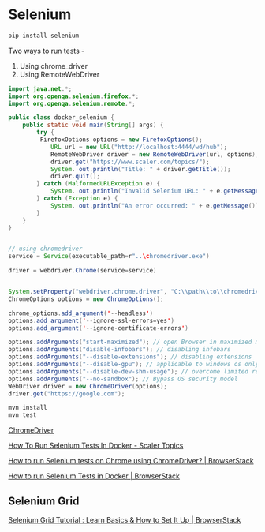 # Selenium

```bash
pip install selenium
```

Two ways to run tests -

1. Using chrome_driver
2. Using RemoteWebDriver

```java
import java.net.*;
import org.openqa.selenium.firefox.*;
import org.openqa.selenium.remote.*;

public class docker_selenium {
    public static void main(String[] args) {
        try {
         FirefoxOptions options = new FirefoxOptions();
            URL url = new URL("http://localhost:4444/wd/hub");
            RemoteWebDriver driver = new RemoteWebDriver(url, options);
            driver.get("https://www.scaler.com/topics/");
            System. out.println("Title: " + driver.getTitle());
            driver.quit();
        } catch (MalformedURLException e) {
            System. out.println("Invalid Selenium URL: " + e.getMessage());
        } catch (Exception e) {
            System. out.println("An error occurred: " + e.getMessage());
        }
    }
}


// using chromedriver
service = Service(executable_path=r"..\chromedriver.exe")

driver = webdriver.Chrome(service=service)


System.setProperty("webdriver.chrome.driver", "C:\\path\\to\\chromedriver.exe");
ChromeOptions options = new ChromeOptions();

chrome_options.add_argument('--headless')
options.add_argument('--ignore-ssl-errors=yes')
options.add_argument('--ignore-certificate-errors')

options.addArguments("start-maximized"); // open Browser in maximized mode
options.addArguments("disable-infobars"); // disabling infobars
options.addArguments("--disable-extensions"); // disabling extensions
options.addArguments("--disable-gpu"); // applicable to windows os only
options.addArguments("--disable-dev-shm-usage"); // overcome limited resource problems
options.addArguments("--no-sandbox"); // Bypass OS security model
WebDriver driver = new ChromeDriver(options);
driver.get("https://google.com");
```

```bash
mvn install
mvn test
```

[ChromeDriver](https://www.selenium.dev/selenium/docs/api/java/org/openqa/selenium/chrome/ChromeDriver.html)

[How To Run Selenium Tests In Docker - Scaler Topics](https://www.scaler.com/topics/selenium-tutorial/selenium-docker/)

[How to run Selenium tests on Chrome using ChromeDriver? | BrowserStack](https://www.browserstack.com/guide/run-selenium-tests-using-selenium-chromedriver)

[How to run Selenium Tests in Docker | BrowserStack](https://www.browserstack.com/guide/run-selenium-tests-in-docker)

## Selenium Grid

[Selenium Grid Tutorial : Learn Basics & How to Set It Up | BrowserStack](https://www.browserstack.com/guide/selenium-grid-tutorial)
